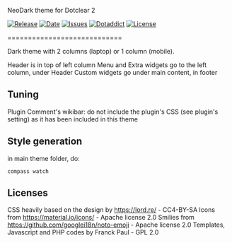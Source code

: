 NeoDark theme for Dotclear 2

[![Release](https://img.shields.io/github/v/release/franck-paul/neodark)](https://github.com/franck-paul/neodark/releases)
[![Date](https://img.shields.io/github/release-date/franck-paul/neodark)](https://github.com/franck-paul/neodark/releases)
[![Issues](https://img.shields.io/github/issues/franck-paul/neodark)](https://github.com/franck-paul/neodark/issues)
[![Dotaddict](https://img.shields.io/badge/dotaddict-official-green.svg)](https://themes.dotaddict.org/dc2/details/neodark)
[![License](https://img.shields.io/github/license/franck-paul/neodark)](https://github.com/franck-paul/neodark/blob/master/LICENSE)

============================

Dark theme with 2 columns (laptop) or 1 column (mobile).

Header is in top of left column
Menu and Extra widgets go to the left column, under Header
Custom widgets go under main content, in footer

Tuning
------

Plugin Comment's wikibar: do not include the plugin's CSS (see plugin's setting) as it has been included in this theme

Style generation
----------------

in main theme folder, do:

    compass watch

Licenses
--------

CSS heavily based on the design by https://lord.re/ - CC4-BY-SA
Icons from https://material.io/icons/ - Apache license 2.0
Smilies from https://github.com/googlei18n/noto-emoji - Apache license 2.0
Templates, Javascript and PHP codes by Franck Paul - GPL 2.0
